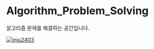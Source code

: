 # Algorithm_Problem_Solving
알고리즘 문제를 해결하는 공간입니다.

[![inju2403](http://mazassumnida.wtf/api/generate_badge?boj=inju2403)](https://solved.ac/inju2403)
